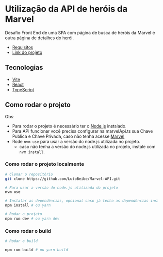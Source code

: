 # Utilização da API de heróis da Marvel

Desafio Front End de uma SPA com página de busca de heróis da Marvel e outra página de detalhes do herói.

- [Requisitos](./docs/reqs.md)
- [Link do projeto](https://marvel-api-nine.vercel.app/)

## Tecnologias

- [Vite](https://vitejs.dev/)
- [React](https://react.dev/)
- [TypeScript](https://www.typescriptlang.org/)

## Como rodar o projeto

Obs:

- Para rodar o projeto é necessário ter o [Node.js](https://nodejs.org/) instalado.
- Para API funcionar você precisa configurar na marvelApi.ts sua Chave Publica e Chave Privada, caso não tenha acesse [Marvel](https://developer.marvel.com/docs)
- Rode `nvm use` para usar a versão do node.js utilizada no projeto.
  - caso não tenha a versão do node.js utilizada no projeto, instale com `nvm install`.

### Como rodar o projeto localmente

```bash
# Clonar o repositório
git clone https://github.com/LutoBeibe/Marvel-API.git

# Para usar a versão do node.js utilizada do projeto
nvm use

# Instalar as dependências, opcional caso já tenha as dependências instaladas
npm install # ou yarn

# Rodar o projeto
npm run dev # ou yarn dev
```

### Como rodar o build

```bash
# Rodar o build

npm run build # ou yarn build
```
